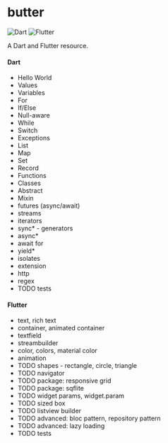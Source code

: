 # butter

![Dart](https://img.shields.io/badge/dart-3.0.6-blue) ![Flutter](https://img.shields.io/badge/flutter-3.10.6-blue)

A Dart and Flutter resource.

#### Dart
- Hello World
- Values
- Variables
- For
- If/Else
- Null-aware
- While
- Switch
- Exceptions
- List
- Map
- Set
- Record
- Functions
- Classes
- Abstract
- Mixin
- futures (async/await)
- streams
- iterators
- sync* - generators
- async* 
- await for
- yield*
- isolates
- extension
- http
- regex
- TODO tests

#### Flutter
- text, rich text
- container, animated container
- textfield
- streambuilder
- color, colors, material color
- animation
- TODO shapes - rectangle, circle, triangle
- TODO navigator
- TODO package: responsive grid
- TODO package: sqflite
- TODO widget params, widget.param
- TODO sized box
- TODO listview builder
- TODO advanced: bloc pattern, repository pattern
- TODO advanced: lazy loading
- TODO tests